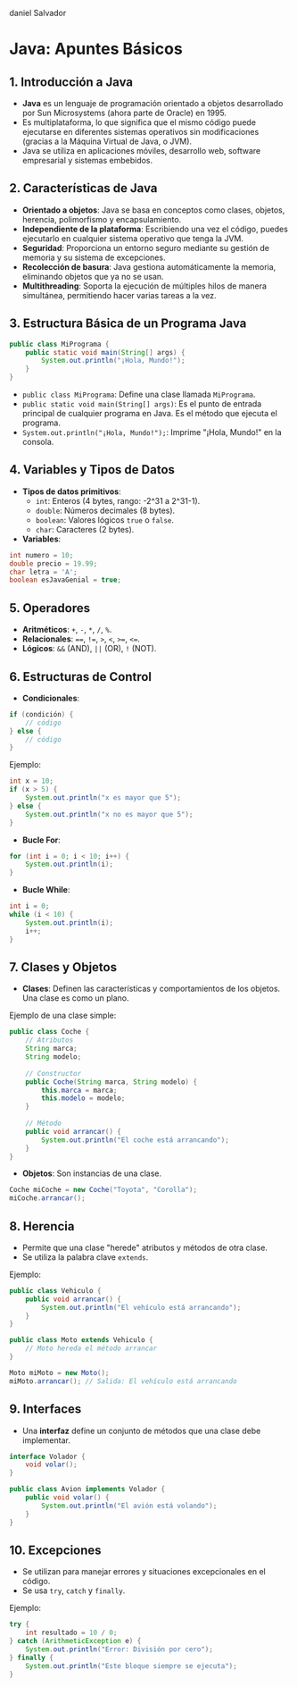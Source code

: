daniel Salvador
# Java: Apuntes Básicos

## 1. Introducción a Java
- **Java** es un lenguaje de programación orientado a objetos desarrollado por Sun Microsystems (ahora parte de Oracle) en 1995.
- Es multiplataforma, lo que significa que el mismo código puede ejecutarse en diferentes sistemas operativos sin modificaciones (gracias a la Máquina Virtual de Java, o JVM).
- Java se utiliza en aplicaciones móviles, desarrollo web, software empresarial y sistemas embebidos.

## 2. Características de Java
- **Orientado a objetos**: Java se basa en conceptos como clases, objetos, herencia, polimorfismo y encapsulamiento.
- **Independiente de la plataforma**: Escribiendo una vez el código, puedes ejecutarlo en cualquier sistema operativo que tenga la JVM.
- **Seguridad**: Proporciona un entorno seguro mediante su gestión de memoria y su sistema de excepciones.
- **Recolección de basura**: Java gestiona automáticamente la memoria, eliminando objetos que ya no se usan.
- **Multithreading**: Soporta la ejecución de múltiples hilos de manera simultánea, permitiendo hacer varias tareas a la vez.

## 3. Estructura Básica de un Programa Java

```java
public class MiPrograma {
    public static void main(String[] args) {
        System.out.println("¡Hola, Mundo!");
    }
}
```

- `public class MiPrograma`: Define una clase llamada `MiPrograma`.
- `public static void main(String[] args)`: Es el punto de entrada principal de cualquier programa en Java. Es el método que ejecuta el programa.
- `System.out.println("¡Hola, Mundo!");`: Imprime "¡Hola, Mundo!" en la consola.

## 4. Variables y Tipos de Datos
- **Tipos de datos primitivos**:
  - `int`: Enteros (4 bytes, rango: -2^31 a 2^31-1).
  - `double`: Números decimales (8 bytes).
  - `boolean`: Valores lógicos `true` o `false`.
  - `char`: Caracteres (2 bytes).
- **Variables**:

```java
int numero = 10;
double precio = 19.99;
char letra = 'A';
boolean esJavaGenial = true;
```

## 5. Operadores
- **Aritméticos**: `+`, `-`, `*`, `/`, `%`.
- **Relacionales**: `==`, `!=`, `>`, `<`, `>=`, `<=`.
- **Lógicos**: `&&` (AND), `||` (OR), `!` (NOT).

## 6. Estructuras de Control
- **Condicionales**:

```java
if (condición) {
    // código
} else {
    // código
}
```

Ejemplo:

```java
int x = 10;
if (x > 5) {
    System.out.println("x es mayor que 5");
} else {
    System.out.println("x no es mayor que 5");
}
```

- **Bucle For**:

```java
for (int i = 0; i < 10; i++) {
    System.out.println(i);
}
```

- **Bucle While**:

```java
int i = 0;
while (i < 10) {
    System.out.println(i);
    i++;
}
```

## 7. Clases y Objetos
- **Clases**: Definen las características y comportamientos de los objetos. Una clase es como un plano.

Ejemplo de una clase simple:

```java
public class Coche {
    // Atributos
    String marca;
    String modelo;
    
    // Constructor
    public Coche(String marca, String modelo) {
        this.marca = marca;
        this.modelo = modelo;
    }
    
    // Método
    public void arrancar() {
        System.out.println("El coche está arrancando");
    }
}
```

- **Objetos**: Son instancias de una clase.

```java
Coche miCoche = new Coche("Toyota", "Corolla");
miCoche.arrancar();
```

## 8. Herencia
- Permite que una clase "herede" atributos y métodos de otra clase.
- Se utiliza la palabra clave `extends`.

Ejemplo:

```java
public class Vehiculo {
    public void arrancar() {
        System.out.println("El vehículo está arrancando");
    }
}

public class Moto extends Vehiculo {
    // Moto hereda el método arrancar
}

Moto miMoto = new Moto();
miMoto.arrancar(); // Salida: El vehículo está arrancando
```

## 9. Interfaces
- Una **interfaz** define un conjunto de métodos que una clase debe implementar.

```java
interface Volador {
    void volar();
}

public class Avion implements Volador {
    public void volar() {
        System.out.println("El avión está volando");
    }
}
```

## 10. Excepciones
- Se utilizan para manejar errores y situaciones excepcionales en el código.
- Se usa `try`, `catch` y `finally`.

Ejemplo:

```java
try {
    int resultado = 10 / 0;
} catch (ArithmeticException e) {
    System.out.println("Error: División por cero");
} finally {
    System.out.println("Este bloque siempre se ejecuta");
}
```
